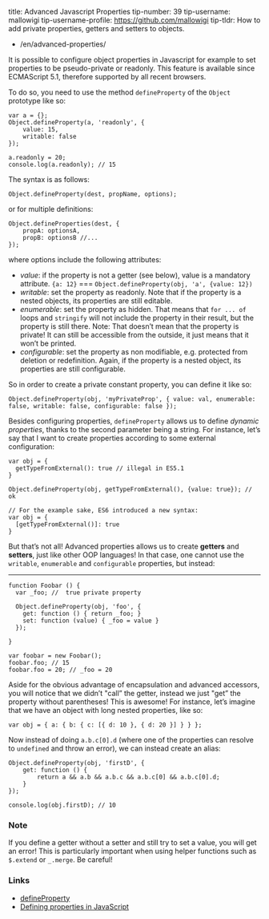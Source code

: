 title: Advanced Javascript Properties tip-number: 39 tip-username: mallowigi tip-username-profile: https://github.com/mallowigi tip-tldr: How to add private properties, getters and setters to objects.

-   /en/advanced-properties/

It is possible to configure object properties in Javascript for example to set properties to be pseudo-private or readonly. This feature is available since ECMAScript 5.1, therefore supported by all recent browsers.

To do so, you need to use the method `defineProperty` of the `Object` prototype like so:

    var a = {};
    Object.defineProperty(a, 'readonly', {
        value: 15,
        writable: false
    });

    a.readonly = 20;
    console.log(a.readonly); // 15

The syntax is as follows:

    Object.defineProperty(dest, propName, options);

or for multiple definitions:

    Object.defineProperties(dest, {
        propA: optionsA,
        propB: optionsB //...
    });

where options include the following attributes:

-   *value*: if the property is not a getter (see below), value is a mandatory attribute. `{a: 12}` === `Object.defineProperty(obj, 'a', {value: 12})`
-   *writable*: set the property as readonly. Note that if the property is a nested objects, its properties are still editable.
-   *enumerable*: set the property as hidden. That means that `for ... of` loops and `stringify` will not include the property in their result, but the property is still there. Note: That doesn’t mean that the property is private! It can still be accessible from the outside, it just means that it won’t be printed.
-   *configurable*: set the property as non modifiable, e.g. protected from deletion or redefinition. Again, if the property is a nested object, its properties are still configurable.

So in order to create a private constant property, you can define it like so:

    Object.defineProperty(obj, 'myPrivateProp', { value: val, enumerable: false, writable: false, configurable: false });

Besides configuring properties, `defineProperty` allows us to define *dynamic properties*, thanks to the second parameter being a string. For instance, let’s say that I want to create properties according to some external configuration:

    var obj = {
      getTypeFromExternal(): true // illegal in ES5.1
    }

    Object.defineProperty(obj, getTypeFromExternal(), {value: true}); // ok

    // For the example sake, ES6 introduced a new syntax:
    var obj = {
      [getTypeFromExternal()]: true
    }

But that’s not all! Advanced properties allows us to create **getters** and **setters**, just like other OOP languages! In that case, one cannot use the `writable`, `enumerable` and `configurable` properties, but instead:

------------------------------------------------------------------------


    function Foobar () {
      var _foo; //  true private property

      Object.defineProperty(obj, 'foo', {
        get: function () { return _foo; }
        set: function (value) { _foo = value }
      });

    }

    var foobar = new Foobar();
    foobar.foo; // 15
    foobar.foo = 20; // _foo = 20

Aside for the obvious advantage of encapsulation and advanced accessors, you will notice that we didn’t "call” the getter, instead we just "get” the property without parentheses! This is awesome! For instance, let’s imagine that we have an object with long nested properties, like so:

    var obj = { a: { b: { c: [{ d: 10 }, { d: 20 }] } } };

Now instead of doing `a.b.c[0].d` (where one of the properties can resolve to `undefined` and throw an error), we can instead create an alias:

    Object.defineProperty(obj, 'firstD', {
        get: function () {
            return a && a.b && a.b.c && a.b.c[0] && a.b.c[0].d;
        }
    });

    console.log(obj.firstD); // 10

### Note

If you define a getter without a setter and still try to set a value, you will get an error! This is particularly important when using helper functions such as `$.extend` or `_.merge`. Be careful!

### Links

-   [defineProperty](https://developer.mozilla.org/en-US/docs/Web/JavaScript/Reference/Global_Objects/Object/defineProperty)
-   [Defining properties in JavaScript](http://bdadam.com/blog/defining-properties-in-javascript.html)

